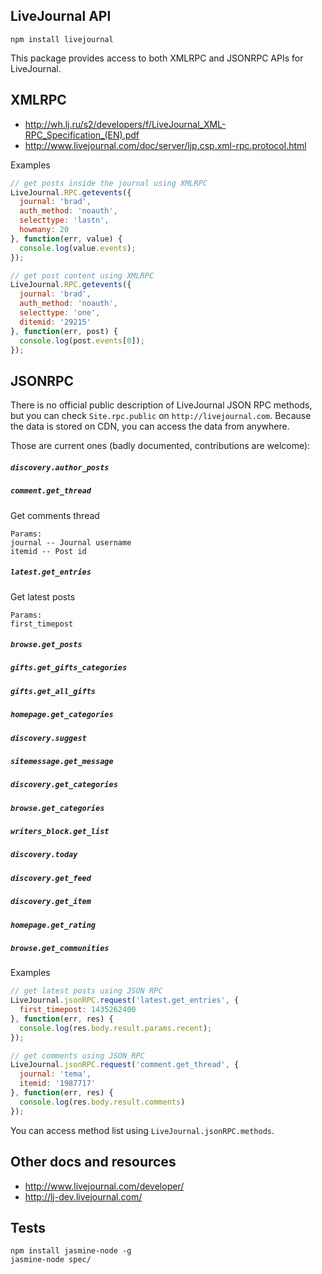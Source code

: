 ## LiveJournal API

`npm install livejournal`

This package provides access to both XMLRPC and JSONRPC APIs for LiveJournal.

## XMLRPC

* http://wh.lj.ru/s2/developers/f/LiveJournal_XML-RPC_Specification_(EN).pdf
* http://www.livejournal.com/doc/server/ljp.csp.xml-rpc.protocol.html

Examples

```javascript
// get posts inside the journal using XMLRPC
LiveJournal.RPC.getevents({
  journal: 'brad',
  auth_method: 'noauth',
  selecttype: 'lastn',
  howmany: 20
}, function(err, value) {
  console.log(value.events);
});
```

```javascript
// get post content using XMLRPC
LiveJournal.RPC.getevents({
  journal: 'brad',
  auth_method: 'noauth',
  selecttype: 'one',
  ditemid: '29215'
}, function(err, post) {
  console.log(post.events[0]);
});
```

## JSONRPC

There is no official public description of LiveJournal JSON RPC methods, but you can check `Site.rpc.public` on `http://livejournal.com`. Because the data is stored on CDN, you can access the data from anywhere.

Those are current ones (badly documented, contributions are welcome):

##### `discovery.author_posts`
##### `comment.get_thread`
Get comments thread
```
Params:
journal -- Journal username
itemid -- Post id
```
##### `latest.get_entries`
Get latest posts
```
Params:
first_timepost
```
##### `browse.get_posts`
##### `gifts.get_gifts_categories`
##### `gifts.get_all_gifts`
##### `homepage.get_categories`
##### `discovery.suggest`
##### `sitemessage.get_message`
##### `discovery.get_categories`
##### `browse.get_categories`
##### `writers_block.get_list`
##### `discovery.today`
##### `discovery.get_feed`
##### `discovery.get_item`
##### `homepage.get_rating`
##### `browse.get_communities`


Examples

```js
// get latest posts using JSON RPC
LiveJournal.jsonRPC.request('latest.get_entries', {
  first_timepost: 1435262400
}, function(err, res) {
  console.log(res.body.result.params.recent);
});
```

```js
// get comments using JSON RPC
LiveJournal.jsonRPC.request('comment.get_thread', {
  journal: 'tema',
  itemid: '1987717'
}, function(err, res) {
  console.log(res.body.result.comments)
});
```

You can access method list using `LiveJournal.jsonRPC.methods`.

## Other docs and resources

* http://www.livejournal.com/developer/
* http://lj-dev.livejournal.com/

## Tests

```
npm install jasmine-node -g
jasmine-node spec/
```
